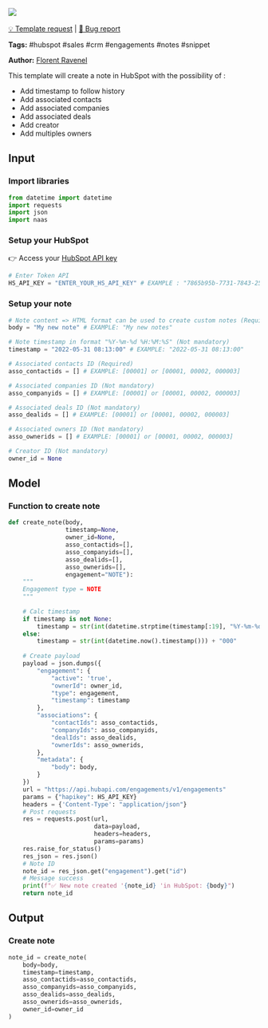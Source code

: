 <a href="https://app.naas.ai/user-redirect/naas/downloader?url=https://raw.githubusercontent.com/jupyter-naas/awesome-notebooks/master/HubSpot/HubSpot_Create_note.ipynb" target="_parent"><img src="https://naasai-public.s3.eu-west-3.amazonaws.com/open_in_naas.svg"/></a><br><br><a href="https://github.com/jupyter-naas/awesome-notebooks/issues/new?assignees=&labels=&template=template-request.md&title=Tool+-+Action+of+the+notebook+">💡 Template request</a> | <a href="https://github.com/jupyter-naas/awesome-notebooks/issues/new?assignees=&labels=&template=bug_report.md&title=HubSpot+-+Create+note:+Error+short+description">🚨 Bug report</a>

**Tags:** #hubspot #sales #crm #engagements #notes #snippet

**Author:** [Florent Ravenel](https://www.linkedin.com/in/florent-ravenel/)

This template will create a note in HubSpot with the possibility of :
- Add timestamp to follow history
- Add associated contacts
- Add associated companies
- Add associated deals
- Add creator
- Add multiples owners

## Input

### Import libraries


```python
from datetime import datetime
import requests
import json
import naas
```

### Setup your HubSpot
👉 Access your [HubSpot API key](https://knowledge.hubspot.com/integrations/how-do-i-get-my-hubspot-api-key)


```python
# Enter Token API
HS_API_KEY = "ENTER_YOUR_HS_API_KEY" # EXAMPLE : "7865b95b-7731-7843-2537-34284HSKHEZ"
```

### Setup your note


```python
# Note content => HTML format can be used to create custom notes (Required)
body = "My new note" # EXAMPLE: "My new notes"

# Note timestamp in format "%Y-%m-%d %H:%M:%S" (Not mandatory)
timestamp = "2022-05-31 08:13:00" # EXAMPLE: "2022-05-31 08:13:00"

# Associated contacts ID (Required)
asso_contactids = [] # EXAMPLE: [00001] or [00001, 00002, 000003]

# Associated companies ID (Not mandatory)
asso_companyids = [] # EXAMPLE: [00001] or [00001, 00002, 000003]

# Associated deals ID (Not mandatory)
asso_dealids = [] # EXAMPLE: [00001] or [00001, 00002, 000003]

# Associated owners ID (Not mandatory)
asso_ownerids = [] # EXAMPLE: [00001] or [00001, 00002, 000003]

# Creator ID (Not mandatory)
owner_id = None
```

## Model

### Function to create note


```python
def create_note(body,
                timestamp=None,
                owner_id=None,
                asso_contactids=[],
                asso_companyids=[],
                asso_dealids=[],
                asso_ownerids=[],
                engagement="NOTE"):
    """
    Engagement type = NOTE
    """
    
    # Calc timestamp
    if timestamp is not None:
        timestamp = str(int(datetime.strptime(timestamp[:19], "%Y-%m-%d %H:%M:%S").timestamp())) + "000"
    else:
        timestamp = str(int(datetime.now().timestamp())) + "000"
     
    # Create payload
    payload = json.dumps({
        "engagement": {
            "active": 'true',
            "ownerId": owner_id,
            "type": engagement,
            "timestamp": timestamp
        },
        "associations": {
            "contactIds": asso_contactids,
            "companyIds": asso_companyids,
            "dealIds": asso_dealids,
            "ownerIds": asso_ownerids,
        },
        "metadata": {
            "body": body,
        }
    })
    url = "https://api.hubapi.com/engagements/v1/engagements"
    params = {"hapikey": HS_API_KEY}
    headers = {'Content-Type': "application/json"}
    # Post requests
    res = requests.post(url,
                        data=payload,
                        headers=headers,
                        params=params)
    res.raise_for_status()
    res_json = res.json()
    # Note ID
    note_id = res_json.get("engagement").get("id")
    # Message success
    print(f"✅ New note created '{note_id} 'in HubSpot: {body}")
    return note_id
```

## Output

### Create note


```python
note_id = create_note(
    body=body,
    timestamp=timestamp,
    asso_contactids=asso_contactids,
    asso_companyids=asso_companyids,
    asso_dealids=asso_dealids,
    asso_ownerids=asso_ownerids,
    owner_id=owner_id
)
```

